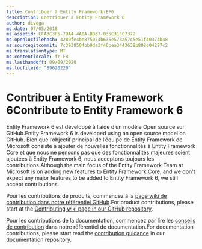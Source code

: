 ```yaml
---
title: Contribuer à Entity Framework-EF6
description: Contribuer à Entity Framework 6
author: divega
ms.date: 07/05/2018
ms.assetid: EFA3C3F5-79A4-4A0A-BB37-035C31FC7372
ms.openlocfilehash: 4280fe4be875074b635e573a57c5e51f40374b48
ms.sourcegitcommit: 7c3939504bb9da3f46bea3443638b808c04227c2
ms.translationtype: MT
ms.contentlocale: fr-FR
ms.lasthandoff: 09/09/2020
ms.locfileid: "89620220"
---
```

# <a name="contribute-to-entity-framework-6"></a><span data-ttu-id="3047a-103">Contribuer à Entity Framework 6</span><span class="sxs-lookup"><span data-stu-id="3047a-103">Contribute to Entity Framework 6</span></span>
<span data-ttu-id="3047a-104">Entity Framework 6 est développé à l’aide d’un modèle Open source sur GitHub.</span><span class="sxs-lookup"><span data-stu-id="3047a-104">Entity Framework 6 is developed using an open source model on GitHub.</span></span> <span data-ttu-id="3047a-105">Bien que l’objectif principal de l’équipe de Entity Framework de Microsoft consiste à ajouter de nouvelles fonctionnalités à Entity Framework Core et que nous ne pensons pas que des fonctionnalités majeures soient ajoutées à Entity Framework 6, nous acceptons toujours les contributions.</span><span class="sxs-lookup"><span data-stu-id="3047a-105">Although the main focus of the Entity Framework Team at Microsoft is on adding new features to Entity Framework Core, and we don't expect any major features to be added to Entity Framework 6, we still accept contributions.</span></span>

<span data-ttu-id="3047a-106">Pour les contributions de produits, commencez à la [page wiki de contribution dans notre référentiel GitHub](https://github.com/aspnet/EntityFramework6/wiki/Contributing).</span><span class="sxs-lookup"><span data-stu-id="3047a-106">For product contributions, please start at the [Contributing wiki page in our GitHub repository](https://github.com/aspnet/EntityFramework6/wiki/Contributing).</span></span>

<span data-ttu-id="3047a-107">Pour les contributions de la documentation, commencez par lire les [conseils de contribution](https://github.com/dotnet/EntityFramework.Docs/blob/master/CONTRIBUTING.md) dans notre référentiel de documentation.</span><span class="sxs-lookup"><span data-stu-id="3047a-107">For documentation contributions, please start read the [contribution guidance](https://github.com/dotnet/EntityFramework.Docs/blob/master/CONTRIBUTING.md) in our documentation repository.</span></span>
